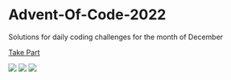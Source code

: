 # Advent-Of-Code-2022

Solutions for daily coding challenges for the month of December

[Take Part](https://adventofcode.com/2022)

![](https://img.shields.io/badge/day%20📅-17-blue)
![](https://img.shields.io/badge/stars%20⭐-33-yellow)
![](https://img.shields.io/badge/days%20completed-16-red)
